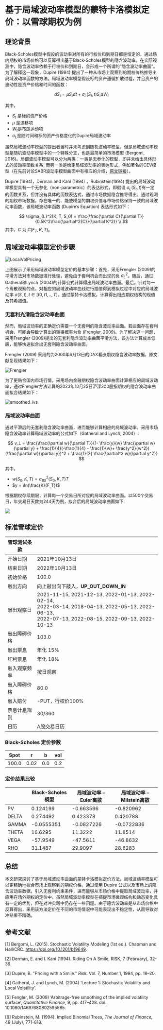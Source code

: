 # 基于局域波动率模型的蒙特卡洛模拟定价：以雪球期权为例

## 理论背景

Black-Scholes模型中假设的波动率对所有的行权价和到期日都是恒定的，通过场内期权的市场价格可以反算得出基于Black-Scholes模型的隐含波动率。在实际观测中，隐含波动率依赖于行权价和到期日，会形成一个所谓的“隐含波动率曲面”。为了解释这一现象，Dupire (1994) 提出了一种从市场上观察到的期权价格推导出局域波动率函数的方法。局域波动率模型假设标的资产遵循扩散过程，并且资产的波动性是资产价格和时间的函数：

$$
d S_t = \mu S_tdt + \sigma_{L}(S_t, t)S_tdW_t
$$

其中，

- $S_t$ 是标的资产价格
- $\mu$ 是漂移项
- $W_t$是布朗运动项
- $\sigma_{L}$是随时间和标的资产价格变化的Dupire局域波动率

虽然局域波动率模型的提出者当时并未考虑到随机波动率模型，但是局域波动率模型是随机波动率模型中的一个特殊分支，也是最简单的市场模型 (Bergomi, 2016)。局部波动率模型可以分为两类：一类是无参化的模型，即并未给出具体形式的波动率函数关系; 而另一类是给定局域波动率的表达形式，例如著名的CEV模型（在先前讨论SABR波动率模型曲面中有相应的介绍，[原文链接](https://voladocs.readthedocs.io/zh/latest/volatility_model/sabr/sabr.html#cev)）。

Dupire (1994)，Derman and Kani (1994) ，Rubinstein(1994) 提出的局域波动率模型具有一个无参化（non-parametric）的表达形式，即假设 $\sigma_{L}(S_t, t)$有一定的函数关系，但并没有具体的函数表达式，通过市场数据隐含推导得出。通过观测的期权市场数据，存在唯一的、能使模型的期权价值与市场价格保持一致的局域波动率函数，该局域波动率函数 (Dupire’s Equation) 表达形式如下：

$$
\sigma_{L}^2(K, T, S_0) = \frac{\frac{\partial C}{\partial T}}{0.5K^2\frac{\partial^2{C}}{\partial K^2}} \\
$$
其中，$C$ 为 $C(F_T,K,T)$。


## 局域波动率模型定价步骤

![LocalVolPricing](../../figures/local_vol_fig/LocalVolPricing.png)

上图展示了采用局域波动率模型定价的基本步骤：首先，采用Frengler (2009)的平滑方法对市场数据进行处理，避免由于套利机会而出现的负 $\sigma_{L}^2$。随后，通过Gatheral和Lynch (2004)的计算公式计算得出局域波动率曲面。最后，针对每一个离散观察的点，对相应的局域波动率曲线进行插值得到模拟过程中对应的局域波动率 $\sigma(S, t), t\in[t0, t1, .., T]$。通过蒙特卡洛模拟，计算得出相应期权结构的现值及其希腊值。

### 无套利光滑隐含波动率曲面

然而，局域波动率的正确定价需要一个无套利的隐含波动率曲面。若曲面存在套利机会，可能会导致计算出的转换概率为负 (Frengler, 2009)。为了解决这一问题，采用Frengler (2009)提出的无套利隐含波动率曲面平滑方法，该方法计算成本低廉，能够快速拟合出无套利隐含波动率曲面。

Frengler (2009) 采用的为2000年6月13日的DAX看涨期权隐含波动率数据，原文献复现结果如下：

![Frengler](../../figures/local_vol_fig/frengler.png)

为了更贴合国内市场行情，采用场内金融期权隐含波动率曲面计算相应的局域波动率，通过Frengler方法计算的2023年10月25日沪深300股指期权的隐含波动率曲面拟合结果如下：

![smoothed_ivs](../../figures/local_vol_fig/smoothed_ivs.png)

### 局域波动率曲面

通过平滑后的无套利隐含波动率曲面，进而能够计算相应的局域波动率。采用市场隐含波动率计算局域波动率的公式如下（Gatheral and Lynch, 2004）:

$$
v_L = \frac{\frac{\partial w}{\partial T}}{1- \frac{y}{w} \frac{\partial w}{\partial y} + \frac{1}{4}(-\frac{1}{4} - \frac{1}{w}+ \frac{y^2}{w^2})(\frac{\partial w}{\partial y})^2 + \frac{1}{2} \frac{\partial^2 w}{\partial y^2}}
$$

其中，

- $w(S_0, K, T) = \sigma_{BS}^2(S_0, K, T)T$
- $y = \ln(\frac{K}{F_T})$

根据期权存续期限，计算每一个交易日所对应的局域波动率曲面。以500个交易日，年交易日天数为244天为例，拟合后的局域波动率曲面如下:

![](../../figures/local_vol_fig/LocalVolSurf.png)

## 标准雪球定价

| **雪球测试条款** |                                                              |
| ------------------ | ------------------------------------------------------------ |
| 开始日期           | 2021年10月13日                                               |
| 结束日期           | 2022年10月13日                                               |
| 初始价格           | 100.0                                                        |
| 敲出方向           | 向上敲出向下敲入，**UP_OUT_DOWN_IN**                         |
| 敲出观察日         | 2021-11-15, 2021-12-13, 2022-01-13, 2022-02-14, <br />2022-03-14, 2018-04-13, 2022-05-13, 2022-06-13, <br />2022-07-13, 2022-08-15, 2022-09-13, 2022-10-13 |
| 敲出障碍价格       | 103.0                                                        |
| 敲出票息           | 年化 15%                                                     |
| 红利票息           | 年化 18%                                                     |
| 敲入观察频率       | 按日观察                                                     |
| 敲入障碍价格       | 80.0                                                         |
| 敲入赔付           | -PUT，行权价100%                                             |
| 票息计息规则       | 30/360                                                       |
| 日历               | A股交易日历                                                  |

### Black-Scholes 定价参数

| Spot  | r    | b    | vol  |
| ----- | ---- | ---- | ---- |
| 100.0 | 0.02 | 0.0  | 0.2  |

### 定价结果比较
|  | Black-Scholes模型 | 局域波动率 –Euler离散 | 局域波动率 –Milstein离散 |
| ------------------------ | ------------ | ------------ | ------------ |
| PV                       | 0.124199 | -0.663596  | -0.820962       |
| DELTA                    | 0.274492 | 0.423378 | 0.420788 |
| GAMMA                    | -0.0555351 | -0.0827226 | -0.0722836     |
| THETA                    | 16.6295 | 11.3222 | 11.8514           |
| VEGA                     | -57.9549 | -47.5611 | -46.8632 |
| RHO                      | 31.1487 | 29.9097      | 28.6283            |

## 总结

本文研究探讨了基于局域波动率曲面的蒙特卡洛模拟定价方法，局域波动率模型可以更精确地拟合市场上观察到的期权价格。通过使用 Dupire 公式以及市场上的隐含波动率数据，引入无套利约束条件，进而能够从市场价格中提取局域波动率，并应用在场外期权的定价中。虽然局域波动率模型在捕捉市场微观结构和动态变化具有一定的优势，但在对冲实践中仍存在一些问题。由于隐含波动率是从市场价格中反算得出，采用该方法定价在不同的市场情况中可能表现出不稳定性，从而导致对冲结果不精确。


## 参考文献

[1] Bergomi, L. (2015). Stochastic Volatility Modeling (1st ed.). Chapman and Hall/CRC. https://doi.org/10.1201/b19649.

[2] Derman, E. and I. Kani (1994). Riding On A Smile, RISK, 7 (February), 32-39.

[3] Dupire, B. "Pricing with a Smile." *Risk.* Vol. 7, Number 1, 1994, pp. 18–20.

[4] Gatheral, J. and Lynch, M. (2004) ‘Lecture 1: Stochastic Volatility and Local Volatility’.

[5] Fengler, M. (2009) ‘Arbitrage-free smoothing of the implied volatility surface’, *Quantitative Finance*, 9, pp. 417–428. doi: 10.1080/14697680802595585.

[6] Rubinstein, M. (1994). Implied Binomial Trees, *The Journal of Finance*, 49 (July), 771-818.



